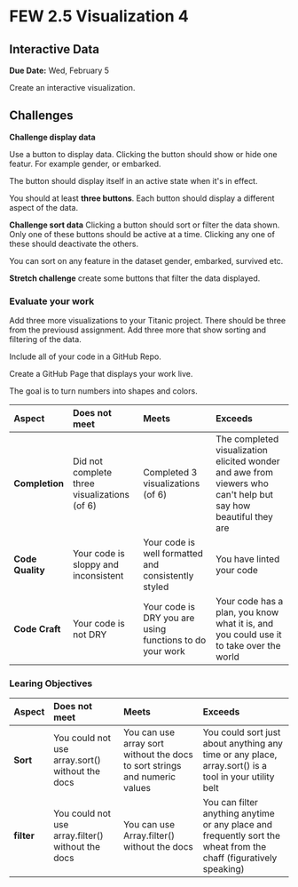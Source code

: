 # FEW 2.5 Visualization 4

## Interactive Data

**Due Date:** Wed, February 5

Create an interactive visualization. 

## Challenges 

**Challenge display data**

Use a button to display data. Clicking the button should show or hide one featur. For example gender, or embarked. 

The button should display itself in an active state when it's in effect.

You should at least **three buttons**. Each button should display a different aspect of the data.

**Challenge sort data** Clicking a button should sort or filter the data shown. Only one of these buttons should be active at a time. Clicking any one of these should deactivate the others. 

You can sort on any feature in the dataset gender, embarked, survived etc. 

**Stretch challenge** create some buttons that filter the data displayed. 

### Evaluate your work

Add three more visualizations to your Titanic project. There should be three from the previousd assignment. Add three more that show sorting and filtering of the data. 

Include all of your code in a GitHub Repo.

Create a GitHub Page that displays your work live.

The goal is to turn numbers into shapes and colors.

| Aspect | Does not meet | Meets | Exceeds |
|:------------|:-------------|:------|:--------|
| **Completion** | Did not complete three visualizations (of 6) | Completed 3 visualizations (of 6) | The completed visualization elicited wonder and awe from viewers who can't help but say how beautiful they are |
| **Code Quality** | Your code is sloppy and inconsistent | Your code is well formatted and consistently styled | You have linted your code | 
| **Code Craft** | Your code is not DRY | Your code is DRY you are using functions to do your work | Your code has a plan, you know what it is, and you could use it to take over the world |

### Learing Objectives 

| Aspect | Does not meet | Meets | Exceeds |
|:-------|:--------------|:------|:--------|
| **Sort** | You could not use array.sort() without the docs | You can use array sort without the docs to sort strings and numeric values| You could sort just about anything any time or any place, array.sort() is a tool in your utility belt |
| **filter** | You could not use array.filter() without the docs | You can use Array.filter() without the docs | You can filter anything anytime or any place and frequently sort the wheat from the chaff (figuratively speaking) |